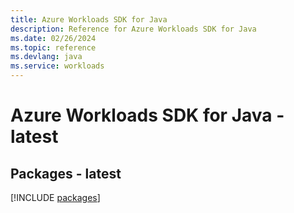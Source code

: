 ```yaml
---
title: Azure Workloads SDK for Java
description: Reference for Azure Workloads SDK for Java
ms.date: 02/26/2024
ms.topic: reference
ms.devlang: java
ms.service: workloads
---
```

# Azure Workloads SDK for Java - latest
## Packages - latest
[!INCLUDE [packages](workloads-index.md)]